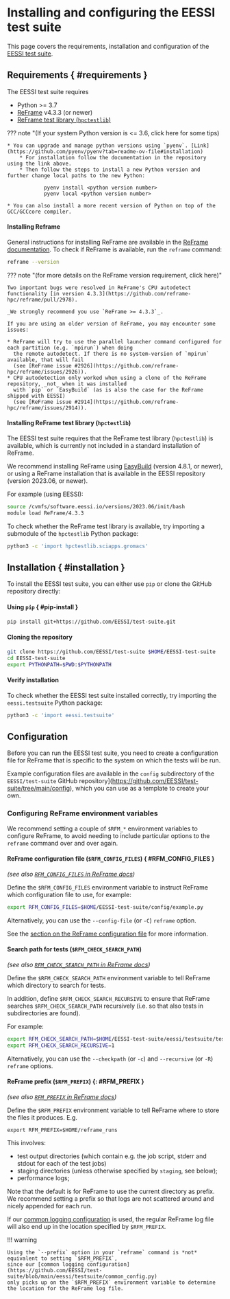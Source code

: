 # Installing and configuring the EESSI test suite

This page covers the requirements, installation and configuration of the [EESSI test suite](https://github.com/EESSI/test-suite).



## Requirements { #requirements }

The EESSI test suite requires 

* Python >= 3.7
* [ReFrame](https://reframe-hpc.readthedocs.io) v4.3.3 (or newer)
* [ReFrame test library (`hpctestlib`)](https://reframe-hpc.readthedocs.io/en/stable/hpctestlib.html)

??? note "(If your system Python version is <= 3.6, click here for some tips)

    * You can upgrade and manage python versions using `pyenv`. [Link](https://github.com/pyenv/pyenv?tab=readme-ov-file#installation)
        * For installation follow the documentation in the repository using the link above.
        * Then follow the steps to install a new Python version and further change local paths to the new Python:

                pyenv install <python version number>
                pyenv local <python version number>

    * You can also install a more recent version of Python on top of the GCC/GCCcore compiler.

#### Installing Reframe

General instructions for installing ReFrame are available in the [ReFrame documentation](https://reframe-hpc.readthedocs.io/en/stable/started.html). To check if ReFrame is available, run the `reframe` command:

```bash
reframe --version
```

??? note "(for more details on the ReFrame version requirement, click here)"

    Two important bugs were resolved in ReFrame's CPU autodetect functionality [in version 4.3.3](https://github.com/reframe-hpc/reframe/pull/2978).

    _We strongly recommend you use `ReFrame >= 4.3.3`_.

    If you are using an older version of ReFrame, you may encounter some issues:

    * ReFrame will try to use the parallel launcher command configured for each partition (e.g. `mpirun`) when doing
      the remote autodetect. If there is no system-version of `mpirun` available, that will fail
      (see [ReFrame issue #2926](https://github.com/reframe-hpc/reframe/issues/2926)).
    * CPU autodetection only worked when using a clone of the ReFrame repository, _not_ when it was installed
      with `pip` or `EasyBuild` (as is also the case for the ReFrame shipped with EESSI)
      (see [ReFrame issue #2914](https://github.com/reframe-hpc/reframe/issues/2914)).
  

#### Installing ReFrame test library (`hpctestlib`)

The EESSI test suite requires that the ReFrame test library (`hpctestlib`) is available, which is currently not included in a standard installation of ReFrame.

We recommend installing ReFrame using [EasyBuild](https://easybuild.io/) (version 4.8.1, or newer), or using a ReFrame installation that is available in the EESSI repository (version 2023.06, or newer).

For example (using EESSI):

```bash
source /cvmfs/software.eessi.io/versions/2023.06/init/bash
module load ReFrame/4.3.3
```

To check whether the ReFrame test library is available, try importing a submodule of the `hpctestlib` Python package:

```bash
python3 -c 'import hpctestlib.sciapps.gromacs'
```

## Installation { #installation }

To install the EESSI test suite, you can either use `pip` or clone the GitHub repository directly:

#### Using `pip` { #pip-install }

```bash
pip install git+https://github.com/EESSI/test-suite.git
```

#### Cloning the repository

```bash
git clone https://github.com/EESSI/test-suite $HOME/EESSI-test-suite
cd EESSI-test-suite
export PYTHONPATH=$PWD:$PYTHONPATH
```

#### Verify installation

To check whether the EESSI test suite installed correctly,
try importing the `eessi.testsuite` Python package:

```bash
python3 -c 'import eessi.testsuite'
```


## Configuration

Before you can run the EESSI test suite, you need to create a configuration file for ReFrame that is specific to the system on which the tests will be run.

Example configuration files are available in the `config` subdirectory of the `EESSI/test-suite` GitHub repository](https://github.com/EESSI/test-suite/tree/main/config),
which you can use as a template to create your own.

### Configuring ReFrame environment variables

We recommend setting a couple of `$RFM_*` environment variables to configure ReFrame, to avoid needing to include particular options to the `reframe` command over and over again.

#### ReFrame configuration file (`$RFM_CONFIG_FILES`) { #RFM_CONFIG_FILES }

*(see also [`RFM_CONFIG_FILES` in ReFrame docs](https://reframe-hpc.readthedocs.io/en/stable/manpage.html#envvar-RFM_CONFIG_FILES))*

Define the `$RFM_CONFIG_FILES` environment variable to instruct ReFrame which configuration file to use, for example:

```bash
export RFM_CONFIG_FILES=$HOME/EESSI-test-suite/config/example.py
```

Alternatively, you can use the `--config-file` (or `-C`) `reframe` option.

See the [section on the ReFrame configuration file](ReFrame-configuration-file.md#reframe-config-file) for more information.

#### Search path for tests (`$RFM_CHECK_SEARCH_PATH`)

*(see also [`RFM_CHECK_SEARCH_PATH` in ReFrame docs](https://reframe-hpc.readthedocs.io/en/stable/manpage.html#envvar-RFM_CHECK_SEARCH_PATH))*

Define the `$RFM_CHECK_SEARCH_PATH` environment variable to tell ReFrame which directory to search for tests.

In addition, define `$RFM_CHECK_SEARCH_RECURSIVE` to ensure that ReFrame searches `$RFM_CHECK_SEARCH_PATH` recursively
(i.e. so that also tests in subdirectories are found).

For example:

```bash
export RFM_CHECK_SEARCH_PATH=$HOME/EESSI-test-suite/eessi/testsuite/tests
export RFM_CHECK_SEARCH_RECURSIVE=1
```

Alternatively, you can use the `--checkpath` (or `-c`) and `--recursive` (or `-R`) `reframe` options.

#### ReFrame prefix (`$RFM_PREFIX`) {: #RFM_PREFIX }

*(see also [`RFM_PREFIX` in ReFrame docs](https://reframe-hpc.readthedocs.io/en/stable/manpage.html#envvar-RFM_PREFIX))*

Define the `$RFM_PREFIX` environment variable to tell ReFrame where to store the files it produces. E.g.

```
export RFM_PREFIX=$HOME/reframe_runs
```

This involves:

* test output directories (which contain e.g. the job script, stderr and stdout for each of the test jobs)
* staging directories (unless otherwise specified by `staging`, see below);
* performance logs;

Note that the default is for ReFrame to use the current directory as prefix.
We recommend setting a prefix so that logs are not scattered around and nicely appended for each run.

If our [common logging configuration](ReFrame-configuration-file.md#logging) is used, the regular ReFrame log file will
also end up in the location specified by `$RFM_PREFIX`.

!!! warning

    Using the `--prefix` option in your `reframe` command is *not* equivalent to setting `$RFM_PREFIX`,
    since our [common logging configuration](https://github.com/EESSI/test-suite/blob/main/eessi/testsuite/common_config.py)
    only picks up on the `$RFM_PREFIX` environment variable to determine the location for the ReFrame log file.

